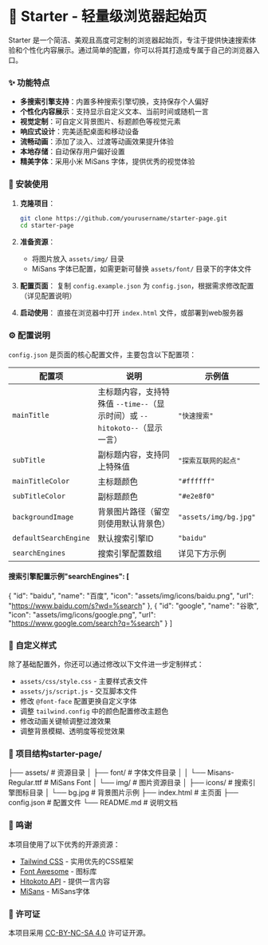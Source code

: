 # 🧭 Starter - 轻量级浏览器起始页

Starter 是一个简洁、美观且高度可定制的浏览器起始页，专注于提供快速搜索体验和个性化内容展示。通过简单的配置，你可以将其打造成专属于自己的浏览器入口。


### ✨ 功能特点

- **多搜索引擎支持**：内置多种搜索引擎切换，支持保存个人偏好
- **个性化内容展示**：支持显示自定义文本、当前时间或随机一言
- **视觉定制**：可自定义背景图片、标题颜色等视觉元素
- **响应式设计**：完美适配桌面和移动设备
- **流畅动画**：添加了淡入、过渡等动画效果提升体验
- **本地存储**：自动保存用户偏好设置
- **精美字体**：采用小米 MiSans 字体，提供优秀的视觉体验


### 🚀 安装使用

1. **克隆项目**：
   ```bash
   git clone https://github.com/yourusername/starter-page.git
   cd starter-page
   ```

2. **准备资源**：
   - 将图片放入 `assets/img/` 目录
   - MiSans 字体已配置，如需更新可替换 `assets/font/` 目录下的字体文件

3. **配置页面**：
   复制 `config.example.json` 为 `config.json`，根据需求修改配置（详见配置说明）

4. **启动使用**：
   直接在浏览器中打开 `index.html` 文件，或部署到web服务器


### ⚙️ 配置说明

`config.json` 是页面的核心配置文件，主要包含以下配置项：

| 配置项 | 说明 | 示例值 |
|--------|------|--------|
| `mainTitle` | 主标题内容，支持特殊值 `--time--`（显示时间）或 `--hitokoto--`（显示一言） | `"快速搜索"` |
| `subTitle` | 副标题内容，支持同上特殊值 | `"探索互联网的起点"` |
| `mainTitleColor` | 主标题颜色 | `"#ffffff"` |
| `subTitleColor` | 副标题颜色 | `"#e2e8f0"` |
| `backgroundImage` | 背景图片路径（留空则使用默认背景色） | `"assets/img/bg.jpg"` |
| `defaultSearchEngine` | 默认搜索引擎ID | `"baidu"` |
| `searchEngines` | 搜索引擎配置数组 | 详见下方示例 |

#### 搜索引擎配置示例"searchEngines": [
  {
    "id": "baidu",
    "name": "百度",
    "icon": "assets/img/icons/baidu.png",
    "url": "https://www.baidu.com/s?wd=%search"
  },
  {
    "id": "google",
    "name": "谷歌",
    "icon": "assets/img/icons/google.png",
    "url": "https://www.google.com/search?q=%search"
  }
]

### 🎨 自定义样式

除了基础配置外，你还可以通过修改以下文件进一步定制样式：

- `assets/css/style.css` - 主要样式表文件
- `assets/js/script.js` - 交互脚本文件
- 修改 `@font-face` 配置更换自定义字体
- 调整 `tailwind.config` 中的颜色配置修改主题色
- 修改动画关键帧调整过渡效果
- 调整背景模糊、透明度等视觉效果


### 📄 项目结构starter-page/
├── assets/                       # 资源目录
│   ├── font/                     # 字体文件目录
│   │   └── Misans-Regular.ttf    # MiSans Font
│   └── img/                      # 图片资源目录
│       ├── icons/                # 搜索引擎图标目录
│       └── bg.jpg                # 背景图片示例
├── index.html                    # 主页面
├── config.json                   # 配置文件
└── README.md                     # 说明文档

### 🙏 鸣谢

本项目使用了以下优秀的开源资源：

- [Tailwind CSS](https://tailwindcss.com/) - 实用优先的CSS框架
- [Font Awesome](https://fontawesome.com/) - 图标库
- [Hitokoto API](https://hitokoto.cn/) - 提供一言内容
- [MiSans](https://hyperos.mi.com/font/zh/) - MiSans字体


### 📝 许可证

本项目采用 [CC-BY-NC-SA 4.0](https://creativecommons.org/licenses/by-nc-sa/4.0/) 许可证开源。
